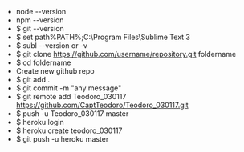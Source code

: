* node --version
* npm --version
* $ git --version
* $ set path%PATH%;C:\Program Files\Sublime  Text 3
* $ subl --version or -v
* $ git clone 
https://github.com/username/repository.git foldername
* $ cd foldername
* Create new github repo
* $ git add .
* $ git commit -m "any message"
* $ git remote add Teodoro_030117 https://github.com/CaptTeodoro/Teodoro_030117.git
* $ push -u Teodoro_030117 master
* $ heroku login
* $ heroku create teodoro_030117
* $ git push -u heroku master